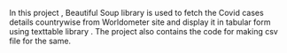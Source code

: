In this project , Beautiful Soup library is used to fetch the Covid cases details countrywise from Worldometer site and display it in tabular form using texttable library .
The project also contains the code for making csv file for the same.
